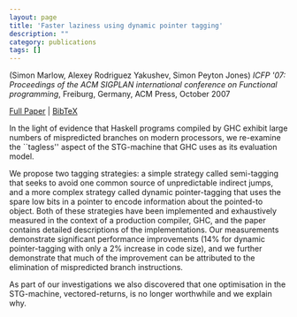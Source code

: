 ```yaml
---
layout: page
title: 'Faster laziness using dynamic pointer tagging'
description: ""
category: publications
tags: []
---
```

(Simon Marlow, Alexey Rodriguez Yakushev, Simon Peyton Jones) *ICFP '07: Proceedings of the ACM SIGPLAN international conference on Functional programming*, Freiburg, Germany, ACM Press, October 2007

<a href="http://simonmar.github.io/bib/papers/ptr-tagging.pdf">Full Paper</a> | <a href="pointertagging07.bib">BibTeX</a>

In the light of evidence that Haskell programs compiled by GHC exhibit
large numbers of mispredicted branches on modern processors, we
re-examine the ``tagless'' aspect of the STG-machine that GHC uses as
its evaluation model.  

We propose two tagging strategies: a simple strategy called
semi-tagging that seeks to avoid one common source of unpredictable
indirect jumps, and a more complex strategy called dynamic
pointer-tagging that uses the spare low bits in a pointer to encode
information about the pointed-to object.  Both of these strategies
have been implemented and exhaustively measured in the context of a
production compiler, GHC, and the paper contains detailed descriptions
of the implementations.  Our measurements demonstrate significant
performance improvements (14\% for dynamic pointer-tagging with only a
2\% increase in code size), and we further demonstrate that much of the
improvement can be attributed to the elimination of mispredicted
branch instructions.

As part of our investigations we also discovered that one optimisation
in the STG-machine, vectored-returns, is no longer worthwhile and we
explain why.
